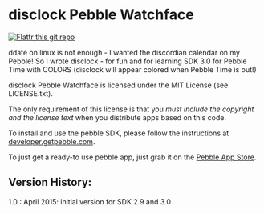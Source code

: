 disclock Pebble Watchface
=========================

[![Flattr this git repo](http://api.flattr.com/button/flattr-badge-large.png)](https://flattr.com/submit/auto?user_id=luz&url=https://github.com/plan44/disclock_pebble&title=disclock%20-%20Discordian%20Clock&language=&tags=github&category=software)

ddate on linux is not enough - I wanted the discordian calendar on my Pebble!
So I wrote disclock - for fun and for learning SDK 3.0 for Pebble Time with COLORS (disclock will appear colored when Pebble Time is out!)

disclock Pebble Watchface is licensed under the MIT License (see LICENSE.txt).

The only requirement of this license is that you *must include the copyright
and the license text* when you distribute apps based on this code.

To install and use the pebble SDK, please follow the instructions at [developer.getpebble.com](http://developer.getpebble.com).

To just get a ready-to use pebble app, just grab it on the [Pebble App Store](https://apps.getpebble.com/applications/5530e1e17add4311280000c3).


Version History:
----------------
1.0 : April 2015: initial version for SDK 2.9 and 3.0
